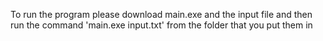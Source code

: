 To run the program please download main.exe and the input file
and then run the command 'main.exe input.txt' from the folder that you put them in